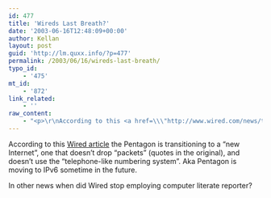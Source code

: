 ```yaml
---
id: 477
title: 'Wireds Last Breath?'
date: '2003-06-16T12:48:09+00:00'
author: Kellan
layout: post
guid: 'http://lm.quxx.info/?p=477'
permalink: /2003/06/16/wireds-last-breath/
typo_id:
    - '475'
mt_id:
    - '872'
link_related:
    - ''
raw_content:
    - "<p>\r\nAccording to this <a href=\\\"http://www.wired.com/news/technology/0,1282,59244,00.html\\\">Wired article</a> the Pentagon is transitioning to a \\\"new Internet\\\", one that doesn\\'t drop \\\"packets\\\" (quotes in the original), and doesn\\'t use the \\\"telephone-like numbering system\\\".  Aka Pentagon is moving to IPv6 sometime in the future.\r\n</p>\r\n<p>\r\nIn other news when did Wired stop employing computer literate reporter?\r\n</p>"
---
```


According to this [Wired article](http://www.wired.com/news/technology/0,1282,59244,00.html) the Pentagon is transitioning to a “new Internet”, one that doesn’t drop “packets” (quotes in the original), and doesn’t use the “telephone-like numbering system”. Aka Pentagon is moving to IPv6 sometime in the future.

In other news when did Wired stop employing computer literate reporter?